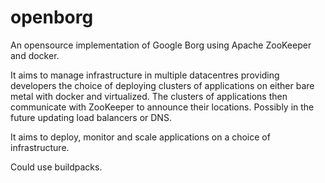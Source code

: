 openborg
========
An opensource implementation of Google Borg using Apache ZooKeeper and docker.

It aims to manage infrastructure in multiple datacentres providing developers the choice 
of deploying clusters of applications on either bare metal with docker and virtualized. 
The clusters of applications then communicate with ZooKeeper to announce their locations. 
Possibly in the future updating load balancers or DNS. 

It aims to deploy, monitor and scale applications on a choice of infrastructure.


Could use buildpacks.
